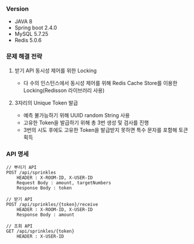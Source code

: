 ### Version

- JAVA 8
- Spring boot 2.4.0
- MySQL 5.7.25
- Redis 5.0.6

### 문제 해결 전략

1. 받기 API 동시성 제어를 위한 Locking
    - 다 수의 인스턴스에서 동시성 제어를 위해 Redis Cache Store를 이용한 Locking(Redisson 라이브러리 사용)
    
2. 3자리의 Unique Token 발급
    - 예측 불가능하기 위해 UUID random String 사용
    - 고유한 Token을 발급하기 위해 총 3번 생성 및 검사를 진행
    - 3번의 시도 후에도 고유한 Token을 발급받지 못하면 특수 문자를 포함해 토큰 획득
    
### API 명세
```$xslt
// 뿌리기 API
POST /api/sprinkles
    HEADER : X-ROOM-ID, X-USER-ID
    Request Body : amount, targetNumbers
    Response Body : token

// 받기 API
POST /api/sprinkles/{token}/receive
    HEADER : X-ROOM-ID, X-USER-ID
    Response Body : amount

// 조회 API
GET /api/sprinkles/{token}
    HEADER : X-USER-ID
``` 